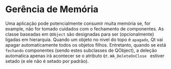 # Gerência de Memória

Uma aplicação pode potencialmente consumir muita memória
se, for example, não for tomado cuidados com o fechamento de componentes.
As classe baseadas em `QObject` são designadas para ser (opcionalmente) ligadas em hierarquia.
Quando um objeto no nivel do topo é `apagado`, Qt vai apagar automaticamente todos os objetos filhos.
Entretanto, quando se está `fechando` componentes (sendo estes subclasses de QObject), 
a deleção automatica apenas irá acontecer se o atributo `Qt.WA_DeleteOnClose `
estiver setado (e ele não é setado por padrão).
